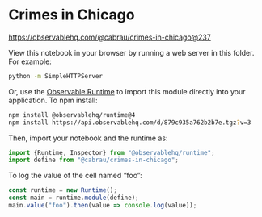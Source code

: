 # Crimes in Chicago

https://observablehq.com/@cabrau/crimes-in-chicago@237

View this notebook in your browser by running a web server in this folder. For
example:

~~~sh
python -m SimpleHTTPServer
~~~

Or, use the [Observable Runtime](https://github.com/observablehq/runtime) to
import this module directly into your application. To npm install:

~~~sh
npm install @observablehq/runtime@4
npm install https://api.observablehq.com/d/879c935a762b2b7e.tgz?v=3
~~~

Then, import your notebook and the runtime as:

~~~js
import {Runtime, Inspector} from "@observablehq/runtime";
import define from "@cabrau/crimes-in-chicago";
~~~

To log the value of the cell named “foo”:

~~~js
const runtime = new Runtime();
const main = runtime.module(define);
main.value("foo").then(value => console.log(value));
~~~
